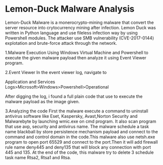 # Lemon-Duck Malware Analysis 
Lemon-Duck Malware is a monerocrypto-mining malware that convert the server resource into crytocurrency mining after infection.
Lemon Duck was written in Python language and use fileless infection way by using Powershell modules. The attacker use SMB vulnerability (CVE-2017-0144) explotation and brute-force attack through the network.

1.Malware Execution
Using Windows Virtual Machine and Powershell to execute the given malware payload then analyze it using Event Viewer program.

2.Event Viewer
In the event viewer log, navigate to

Application and Services Logs>Microsoft>Windows>Powershell>Operational

After digging the log, i found a full plain code that use to execute the malware payload as the image given.

3.Analyzing the code
First the malware execute a command to uninstall antivirus software like Eset, Kaspersky, Avast,Norton Security and Malwarebyte by launching wmic.exe on cmd program. It also scan program that use avp, security and antivirus name. The malware schedule a task name blackball by store persistence mechanism payload and connect to the command and control domain in the code.This malware also use netsh.exe program to open port 65529 and connect to the port.Then it will add firewall rule name deny445 and deny135 that will block any connection with port 445 and 135. At the end of the code, this malware try to delete 3 schedule task name Rtsa2, Rtsa1 and Rtsa.
